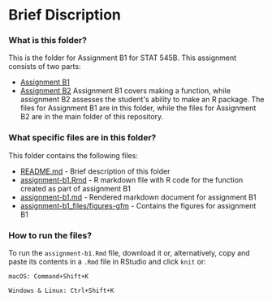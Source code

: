 # Brief Discription 
### What is this folder?
This is the folder for Assignment B1 for STAT 545B. This assignment consists of two parts:
  - [Assignment B1](https://stat545.stat.ubc.ca/assignments/assignment-b1/)
  - [Assignment B2](https://stat545.stat.ubc.ca/assignments/assignment-b2/)
Assignment B1 covers making a function, while assignment B2 assesses the student's ability to make an R package. The files for Assignment B1 are in this folder, while the files for Assignment B2 are in the main folder of this repository.
  
### What specific files are in this folder?
This folder contains the following files:
- [README.md](https://github.com/stat545ubc-2022/assignment-b1-and-b2-simranpreetmann/blob/main/assignment-b1/README.md) - Brief description of this folder
- [assignment-b1.Rmd](https://github.com/stat545ubc-2022/assignment-b1-and-b2-simranpreetmann/blob/main/assignment-b1/assignment-b1.Rmd) - R markdown file with R code for the function created as part of assignment B1
- [assignment-b1.md](https://github.com/stat545ubc-2022/assignment-b1-and-b2-simranpreetmann/blob/main/assignment-b1/assignment-b1.md) - Rendered markdown document for assignment B1
- [assignment-b1_files/figures-gfm](https://github.com/stat545ubc-2022/assignment-b1-and-b2-simranpreetmann/tree/main/assignment-b1/assignment-b1_files/figure-gfm) - Contains the figures for assignment B1

### How to run the files?
To run the `assignment-b1.Rmd` file, download it or, alternatively, copy and paste its contents in a `.Rmd` file in RStudio and click `knit` or:
```
macOS: Command+Shift+K
```
```
Windows & Linux: Ctrl+Shift+K
```
